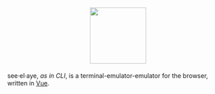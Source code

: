 <h1 align="center">
  <img height="128px" src="https://seeelaye.vercel.app/seeelaye.svg"/>
</h1>

see·el·aye, _as in CLI_, is a terminal-emulator-emulator for the browser,
written in [Vue](https://v3.vuejs.org).
